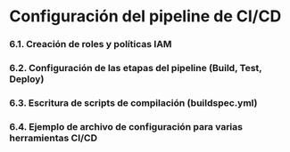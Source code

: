 # Configuración del pipeline de CI/CD

### 6.1. Creación de roles y políticas IAM 

### 6.2. Configuración de las etapas del pipeline (Build, Test, Deploy) 

### 6.3. Escritura de scripts de compilación (buildspec.yml) 

### 6.4. Ejemplo de archivo de configuración para varias herramientas CI/CD

